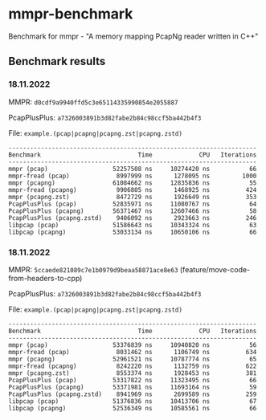 # mmpr-benchmark

Benchmark for mmpr - "A memory mapping PcapNg reader written in C++"

## Benchmark results

### 18.11.2022

MMPR: `d0cdf9a9940ffd5c3e65114335990854e2055887`

PcapPlusPlus: `a7326003891b3d82fabe2b84c98ccf5ba442b4f3`

File: `example.(pcap|pcapng|pcapng.zst|pcapng.zstd)`

```
---------------------------------------------------------------------
Benchmark                           Time             CPU   Iterations
---------------------------------------------------------------------
mmpr (pcap)                  52257508 ns     10274420 ns           66
mmpr-fread (pcap)             8997999 ns      1278095 ns         1000
mmpr (pcapng)                61084662 ns     12835836 ns           55
mmpr-fread (pcapng)           9906805 ns      1468925 ns          424
mmpr (pcapng.zst)             8472729 ns      1926649 ns          353
PcapPlusPlus (pcap)          52835971 ns     11080767 ns           64
PcapPlusPlus (pcapng)        56371467 ns     12607466 ns           58
PcapPlusPlus (pcapng.zstd)    9406092 ns      2923663 ns          246
libpcap (pcap)               51586643 ns     10343324 ns           63
libpcap (pcapng)             53033134 ns     10650106 ns           66
```

### 18.11.2022

MMPR: `5ccaede821089c7e1b0979d9beaa58871ace8e63` (feature/move-code-from-headers-to-cpp)

PcapPlusPlus: `a7326003891b3d82fabe2b84c98ccf5ba442b4f3`

File: `example.(pcap|pcapng|pcapng.zst|pcapng.zstd)`

```
---------------------------------------------------------------------
Benchmark                           Time             CPU   Iterations
---------------------------------------------------------------------
mmpr (pcap)                  53376839 ns     10940820 ns           56
mmpr-fread (pcap)             8031462 ns      1106749 ns          634
mmpr (pcapng)                52961521 ns     10787774 ns           65
mmpr-fread (pcapng)           8242220 ns      1132759 ns          622
mmpr (pcapng.zst)             8553374 ns      1928453 ns          381
PcapPlusPlus (pcap)          53317822 ns     11323495 ns           66
PcapPlusPlus (pcapng)        53371981 ns     11693164 ns           59
PcapPlusPlus (pcapng.zstd)    8941969 ns      2699589 ns          259
libpcap (pcap)               51376836 ns     10413706 ns           67
libpcap (pcapng)             52536349 ns     10585561 ns           66
```
